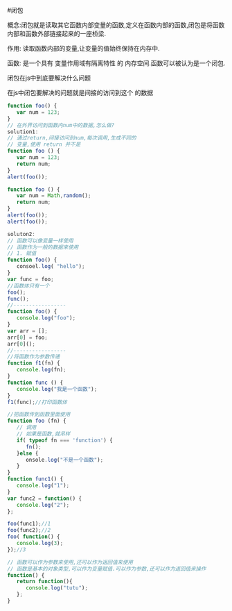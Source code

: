 #闭包

概念:闭包就是读取其它函数内部变量的函数,定义在函数内部的函数,闭包是将函数内部和函数外部链接起来的一座桥梁.

作用: 读取函数内部的变量,让变量的值始终保持在内存中.

函数: 是一个具有 变量作用域有隔离特性 的 内存空间.函数可以被认为是一个闭包.

闭包在js中到底要解决什么问题

在js中闭包要解决的问题就是间接的访问到这个 的数据 

```javascript
function foo() {
   var num = 123;
}
// 在外界访问到函数内num中的数据,怎么做?
solution1:
// 通过return,间接访问到num,每次调用,生成不同的
// 变量,使用 return 并不是
function foo () {
   var num = 123;
   return num;
}
alert(foo());

function foo () {
   var num = Math,random();
   return num;
}
alert(foo());
alert(foo());

soluton2:
// 函数可以像变量一样使用
// 函数作为一般的数据来使用
// 1. 赋值
function foo() {
   consoel.log( "hello");
}
var func = foo;
//函数体只有一个
foo();
func();
//-----------------
function foo() {
   console.log("foo");
}
var arr = [];
arr[0] = foo;
arr[0]();
//-----------------
//将函数作为参数传递
function f1(fn) {
   console.log(fn);
}
function func () {
   console.log("我是一个函数");
}
f1(func);//打印函数体

//把函数传到函数里面使用
function foo (fn) {
   // 调用
   // 如果是函数,就吊样
   if( typeof fn === 'function') {
      fn();
   }else {
      onsole.log("不是一个函数");
   }
}
function func1() {
   console.log("1");
}
var func2 = function() {
   console.log("2");
};

foo(func1);//1
foo(func2);//2
foo( function() {
   console.log(3); 
});//3 

// 函数可以作为参数来使用,还可以作为返回值来使用
// 函数是基本的对象类型,可以作为变量赋值.可以作为参数,还可以作为返回值来操作 
function() {
   return function(){
      console.log("tutu");
   };
}
```

